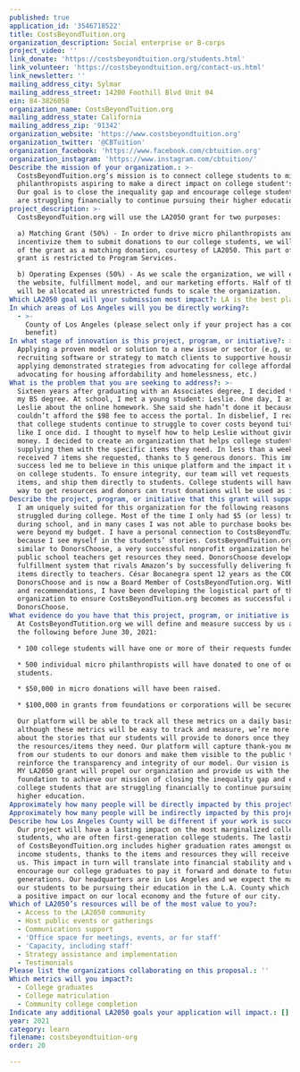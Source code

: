 ```yaml
---
published: true
application_id: '3546718522'
title: CostsBeyondTuition.org
organization_description: Social enterprise or B-corps
project_video: ''
link_donate: 'https://costsbeyondtuition.org/students.html'
link_volunteer: 'https://costsbeyondtuition.org/contact-us.html'
link_newsletter: ''
mailing_address_city: Sylmar
mailing_address_street: 14200 Foothill Blvd Unit 04
ein: 84-3826058
organization_name: CostsBeyondTuition.org
mailing_address_state: California
mailing_address_zip: '91342'
organization_website: 'https://www.costsbeyondtuition.org'
organization_twitter: '@CBTuition'
organization_facebook: 'https://www.facebook.com/cbtuition.org'
organization_instagram: 'https://www.instagram.com/cbtuition/'
Describe the mission of your organization.: >-
  CostsBeyondTuition.org’s mission is to connect college students to micro
  philanthropists aspiring to make a direct impact on college student's needs.
  Our goal is to close the inequality gap and encourage college students that
  are struggling financially to continue pursuing their higher education.
project_description: >-
  CostsBeyondTuition.org will use the LA2050 grant for two purposes:

  a) Matching Grant (50%) - In order to drive micro philanthropists and
  incentivize them to submit donations to our college students, we will use 50%
  of the grant as a matching donation, courtesy of LA2050. This part of the
  grant is restricted to Program Services.

  b) Operating Expenses (50%) - As we scale the organization, we will enhance
  the website, fulfillment model, and our marketing efforts. Half of the grant
  will be allocated as unrestricted funds to scale the organization.
Which LA2050 goal will your submission most impact?: LA is the best place to LEARN
In which areas of Los Angeles will you be directly working?:
  - >-
    County of Los Angeles (please select only if your project has a countywide
    benefit)
In what stage of innovation is this project, program, or initiative?: >-
  Applying a proven model or solution to a new issue or sector (e.g, using a job
  recruiting software or strategy to match clients to supportive housing sites,
  applying demonstrated strategies from advocating for college affordability to
  advocating for housing affordability and homelessness, etc.)
What is the problem that you are seeking to address?: >-
  Sixteen years after graduating with an Associates degree, I decided to finish
  my BS degree. At school, I met a young student: Leslie. One day, I asked
  Leslie about the online homework. She said she hadn’t done it because she
  couldn’t afford the $98 fee to access the portal. In disbelief, I realized
  that college students continue to struggle to cover costs beyond tuition just
  like I once did. I thought to myself how to help Leslie without giving her any
  money. I decided to create an organization that helps college students by
  supplying them with the specific items they need. In less than a week, Leslie
  received 7 items she requested, thanks to 5 generous donors. This immediate
  success led me to believe in this unique platform and the impact it will have
  on college students. To ensure integrity, our team will vet requests, purchase
  items, and ship them directly to students. College students will have a simple
  way to get resources and donors can trust donations will be used as intended.
Describe the project, program, or initiative that this grant will support to address the problem identified.: >-
  I am uniquely suited for this organization for the following reasons: I too
  struggled during college. Most of the time I only had $5 (or less) to eat
  during school, and in many cases I was not able to purchase books because they
  were beyond my budget. I have a personal connection to CostsBeyondTuition,org
  because I see myself in the students’ stories. CostsBeyondTuition.org is
  similar to DonorsChoose, a very successful nonprofit organization helping
  public school teachers get resources they need. DonorsChoose developed a
  fulfillment system that rivals Amazon’s by successfully delivering funded
  items directly to teachers. César Bocanegra spent 12 years as the COO of
  DonorsChoose and is now a Board Member of CostsBeyondTution.org. With his help
  and recommendations, I have been developing the logistical part of the
  organization to ensure CostsBeyondTuition.org becomes as successful as
  DonorsChoose.
What evidence do you have that this project, program, or initiative is or will be successful, and how will you define and measure success?: >-
  At CostsBeyondTutition.org we will define and measure success by us achieving
  the following before June 30, 2021:

  * 100 college students will have one or more of their requests funded.

  * 500 individual micro philanthropists will have donated to one of our
  students.

  * $50,000 in micro donations will have been raised.

  * $100,000 in grants from foundations or corporations will be secured.

  Our platform will be able to track all these metrics on a daily basis. And
  although these metrics will be easy to track and measure, we’re more excited
  about the stories that our students will provide to donors once they receive
  the resources/items they need. Our platform will capture thank-you messages
  from our students to our donors and make them visible to the public to
  reinforce the transparency and integrity of our model. Our vision is that the
  MY LA2050 grant will propel our organization and provide us with the right
  foundation to achieve our mission of closing the inequality gap and encourage
  college students that are struggling financially to continue pursuing their
  higher education.
Approximately how many people will be directly impacted by this project, program, or initiative?: '100'
Approximately how many people will be indirectly impacted by this project, program, or initiative?: '500'
Describe how Los Angeles County will be different if your work is successful.: >-
  Our project will have a lasting impact on the most marginalized college
  students, who are often first-generation college students. The lasting impact
  of CostsBeyondTuition.org includes higher graduation rates amongst our low
  income students, thanks to the items and resources they will receive through
  us. This impact in turn will translate into financial stability and will
  encourage our college graduates to pay it forward and donate to future student
  generations. Our headquarters are in Los Angeles and we expect the majority of
  our students to be pursuing their education in the L.A. County which will have
  a positive impact on our local economy and the future of our city.
Which of LA2050’s resources will be of the most value to you?:
  - Access to the LA2050 community
  - Host public events or gatherings
  - Communications support
  - 'Office space for meetings, events, or for staff'
  - 'Capacity, including staff'
  - Strategy assistance and implementation
  - Testimonials
Please list the organizations collaborating on this proposal.: ''
Which metrics will you impact?:
  - College graduates
  - College matriculation
  - Community college completion
Indicate any additional LA2050 goals your application will impact.: []
year: 2021
category: learn
filename: costsbeyondtuition-org
order: 20

---
```

